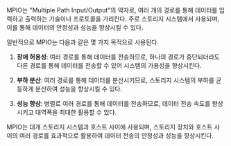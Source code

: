 MPIO는 "Multiple Path Input/Output"의 약자로, 여러 개의 경로를 통해 데이터를 입력하고 출력하는 기술이나 프로토콜을 가리킨다. 주로 스토리지 시스템에서 사용되며, 이를 통해 데이터의 안정성과 성능을 향상시킬 수 있다.



일반적으로 MPIO는 다음과 같은 몇 가지 목적으로 사용된다.

1. **장애 허용성**: 여러 경로를 통해 데이터를 전송하므로, 하나의 경로가 중단되더라도 다른 경로를 통해 데이터를 전송할 수 있어 시스템의 가용성을 향상시킨다.
    
2. **부하 분산**: 여러 경로를 통해 데이터를 분산시키므로, 스토리지 시스템의 부하를 균등하게 분산하여 성능을 향상시킬 수 있다.
    
3. **성능 향상**: 병렬로 여러 경로를 통해 데이터를 전송하므로, 데이터 전송 속도를 향상시키고 대역폭을 최대한 활용할 수 있다.
    

MPIO는 대개 스토리지 시스템과 호스트 사이에 사용되며, 스토리지 장치와 호스트 사이의 여러 경로를 효과적으로 활용하여 데이터 전송의 안정성과 성능을 향상시킨다.